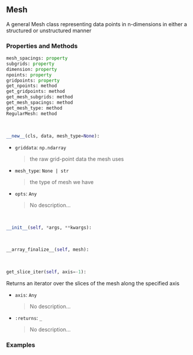## <a id="McUtils.Zachary.Mesh.Mesh">Mesh</a>
A general Mesh class representing data points in n-dimensions in either a structured or unstructured manner

### Properties and Methods
```python
mesh_spacings: property
subgrids: property
dimension: property
npoints: property
gridpoints: property
get_npoints: method
get_gridpoints: method
get_mesh_subgrids: method
get_mesh_spacings: method
get_mesh_type: method
RegularMesh: method
```
<a id="McUtils.Zachary.Mesh.Mesh.__new__">&nbsp;</a>
```python
__new__(cls, data, mesh_type=None): 
```

- `griddata`: `np.ndarray`
    >the raw grid-point data the mesh uses
- `mesh_type`: `None | str`
    >the type of mesh we have
- `opts`: `Any`
    >No description...

<a id="McUtils.Zachary.Mesh.Mesh.__init__">&nbsp;</a>
```python
__init__(self, *args, **kwargs): 
```

<a id="McUtils.Zachary.Mesh.Mesh.__array_finalize__">&nbsp;</a>
```python
__array_finalize__(self, mesh): 
```

<a id="McUtils.Zachary.Mesh.Mesh.get_slice_iter">&nbsp;</a>
```python
get_slice_iter(self, axis=-1): 
```
Returns an iterator over the slices of the mesh along the specified axis
- `axis`: `Any`
    >No description...
- `:returns`: `_`
    >No description...

### Examples
